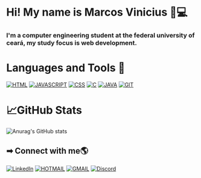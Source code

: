 # Hi! My name is Marcos Vinicius 👋💻 
### I'm a computer engineering student at the federal university of ceará, my study focus is web development.


# Languages and Tools 🔧
[![HTML](https://img.shields.io/badge/HTML-239120?style=for-the-badge&logo=html5&logoColor=white)]() 
[![JAVASCRIPT](https://img.shields.io/badge/JavaScript-F7DF1E?style=for-the-badge&logo=javascript&logoColor=black)]() 
[![CSS](https://img.shields.io/badge/CSS-239120?&style=for-the-badge&logo=css3&logoColor=white)]() 
[![C](https://img.shields.io/badge/C-00599C?style=for-the-badge&logo=c&logoColor=white)]() 
[![JAVA](https://img.shields.io/badge/Java-ED8B00?style=for-the-badge&logo=java&logoColor=white)]() 
[![GIT](https://img.shields.io/badge/GitHub-100000?style=for-the-badge&logo=github&logoColor=white)]() 

# 📈GitHub Stats
![Anurag's GitHub stats](https://github-readme-stats.vercel.app/api?username=MarcosVini9999&show_icons=true&theme=dark)

## ➡ Connect with me🌎
[![LinkedIn](https://img.shields.io/badge/LinkedIn-0077B5?style=for-the-badge&logo=linkedin&logoColor=white)](https://br.linkedin.com/in/marcosvinciusandradedesousa)
[![HOTMAIL](https://img.shields.io/badge/Microsoft_Outlook-0078D4?style=for-the-badge&logo=microsoft-outlook&logoColor=white)](mailto:marcosviniciusandradedesousa@hotmail.com)
[![GMAIL](https://img.shields.io/badge/Gmail-D14836?style=for-the-badge&logo=gmail&logoColor=white)](mailto:marcosviniciusandradedesousa@gmail.com)
[![Discord](https://img.shields.io/badge/Discord-7289DA?style=for-the-badge&logo=discord&logoColor=white)](https://discordapp.com/users/247005315327852545)

